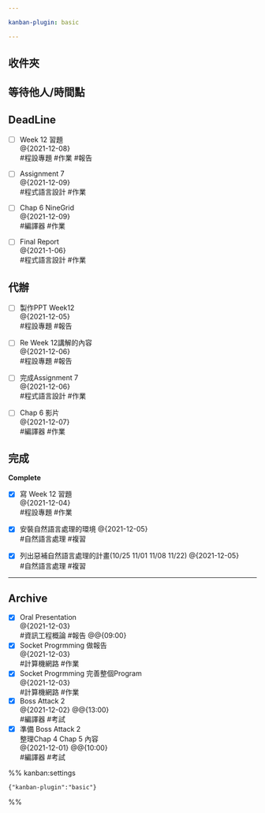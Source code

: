```yaml
---

kanban-plugin: basic

---
```


## 收件夾



## 等待他人/時間點



## DeadLine

- [ ] Week 12 習題<br>@{2021-12-08}<br>#程設專題 #作業 #報告
- [ ] Assignment 7<br>@{2021-12-09}<br>#程式語言設計 #作業
- [ ] Chap 6 NineGrid<br>@{2021-12-09}<br>#編譯器 #作業
- [ ] Final Report<br>@{2021-1-06}<br>#程式語言設計 #作業


## 代辦

- [ ] 製作PPT Week12<br>@{2021-12-05}<br>#程設專題 #報告
- [ ] Re Week 12講解的內容<br>@{2021-12-06}<br>#程設專題 #報告
- [ ] 完成Assignment 7<br>@{2021-12-06}<br>#程式語言設計 #作業
- [ ] Chap 6 影片<br>@{2021-12-07}<br>#編譯器 #作業


## 完成

**Complete**
- [x] 寫 Week 12 習題<br>@{2021-12-04}<br>#程設專題 #作業
- [x] 安裝自然語言處理的環境 @{2021-12-05}<br>#自然語言處理 #複習
- [x] 列出惡補自然語言處理的計畫(10/25 11/01 11/08 11/22) @{2021-12-05}<br>#自然語言處理 #複習


***

## Archive

- [x] Oral Presentation<br>@{2021-12-03}<br>#資訊工程概論 #報告 @@{09:00}
- [x] Socket Progrmming 做報告<br>@{2021-12-03} <br>#計算機網路 #作業
- [x] Socket Progrmming 完善整個Program<br>@{2021-12-03} <br>#計算機網路 #作業
- [x] Boss Attack 2<br>@{2021-12-02}  @@{13:00}<br>#編譯器 #考試
- [x] 準備 Boss Attack 2 <br>整理Chap 4 Chap 5 內容<br>@{2021-12-01}  @@{10:00}<br>#編譯器 #考試

%% kanban:settings
```
{"kanban-plugin":"basic"}
```
%%